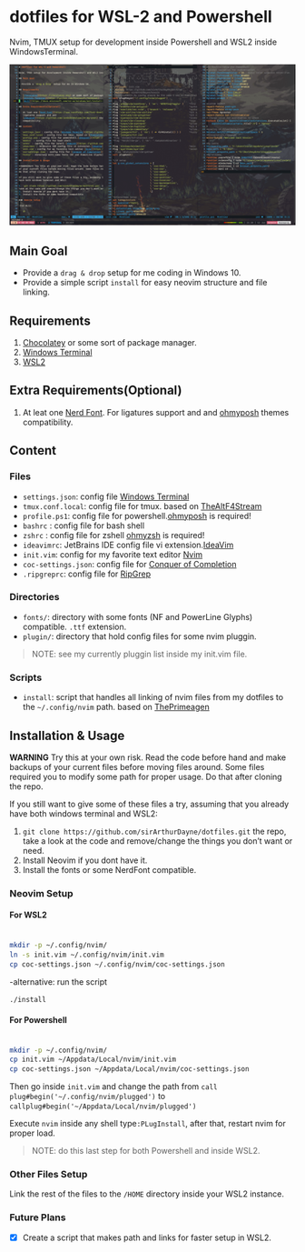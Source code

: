 # dotfiles for WSL-2 and Powershell

Nvim, TMUX setup for development inside Powershell and WSL2 inside WindowsTerminal.

![sirArthurDayne](preview.png)

## Main Goal

- Provide a `drag & drop` setup for me coding in Windows 10.
- Provide a simple script `install` for easy neovim structure and file linking.

## Requirements

1. [Chocolatey](https://chocolatey.org) or some sort of package manager.
2. [Windows Terminal](https://github.com/Microsoft/Terminal)
3. [WSL2](https://docs.microsoft.com/en-us/windows/wsl/install-win10)

## Extra Requirements(Optional)

1. At leat one [Nerd Font](https://www.nerdfonts.com/font-downloads). For
   ligatures support and and
   [ohmyposh](https://github.com/JanDeDobbeleer/oh-my-posh) themes
   compatibility.

## Content

### Files

- `settings.json`: config file [Windows Terminal](https://github.com/Microsoft/Terminal)
- `tmux.conf.local`: config file for tmux. based on [TheAltF4Stream](https://github.com/awesome-streamers/awesome-streamerrc/blob/master/TheAltF4Stream/.tmux.conf.local)
- `profile.ps1`: config file for powershell.[ohmyposh](https://github.com/JanDeDobbeleer/oh-my-posh) is required!
- `bashrc` : config file for bash shell
- `zshrc` : config file for zshell [ohmyzsh](https://github.com/ohmyzsh/ohmyzsh) is required!
- `ideavimrc`: JetBrains IDE config file vi extension.[IdeaVim](https://github.com/JetBrains/ideavim)
- `init.vim`: config for my favorite text editor [Nvim](https://github.com/neovim/neovim)
- `coc-settings.json`: config file for [Conquer of Completion](https://github.com/neoclide/coc.nvim)
- `.ripgreprc`: config file for [RipGrep](https://github.com/BurntSushi/ripgrep)

### Directories

- `fonts/`: directory with some fonts (NF and PowerLine Glyphs) compatible. `.ttf` extension.
- `plugin/`: directory that hold config files for some nvim pluggin.

> NOTE: see my currently pluggin list inside my init.vim file.

### Scripts

- `install`: script that handles all linking of nvim files from my dotfiles to
the `~/.config/nvim` path. based on [ThePrimeagen](https://github.com/awesome-streamers/awesome-streamerrc/blob/master/ThePrimeagen/install)

## Installation & Usage

**WARNING** Try this at your own risk. Read the code before hand and make backups
of your current files before moving files around. Some files required you to modify some path for proper usage.
Do that after cloning the repo.

If you still want to give some of these files a try, assuming that you already
have both windows terminal and WSL2:

1. `git clone https://github.com/sirArthurDayne/dotfiles.git` the repo, take a
look at the code and remove/change the things you don’t want or need.
2. Install Neovim if you dont have it.
3. Install the fonts or some NerdFont compatible.

### Neovim Setup

#### For WSL2

```sh

mkdir -p ~/.config/nvim/
ln -s init.vim ~/.config/nvim/init.vim
cp coc-settings.json ~/.config/nvim/coc-settings.json

```

-alternative: run the script

```sh
./install
```

#### For Powershell

```sh

mkdir -p ~/.config/nvim/
cp init.vim ~/Appdata/Local/nvim/init.vim
cp coc-settings.json ~/Appdata/Local/nvim/coc-settings.json

```

Then go inside `init.vim` and change the path from `call plug#begin('~/.config/nvim/plugged')`
to `callplug#begin('~/Appdata/Local/nvim/plugged')`

Execute `nvim` inside any shell type`:PLugInstall`, after that, restart nvim
for proper load.

> NOTE: do this last step for both Powershell and inside WSL2.

### Other Files Setup

Link the rest of the files to the `/HOME` directory inside your WSL2 instance.

### Future Plans

- [x] Create a script that makes path and links for faster setup in WSL2.
